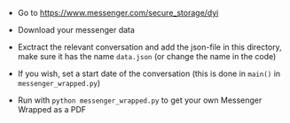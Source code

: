 - Go to https://www.messenger.com/secure_storage/dyi

- Download your messenger data

- Exctract the relevant conversation and add the json-file in this directory, make sure it has the name `data.json` (or change the name in the code)

- If you wish, set a start date of the conversation (this is done in `main()` in `messenger_wrapped.py`)

- Run with `python messenger_wrapped.py` to get your own Messenger Wrapped as a PDF
